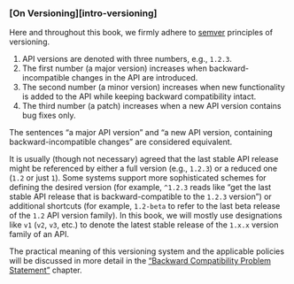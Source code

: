 ### [On Versioning][intro-versioning]

Here and throughout this book, we firmly adhere to [semver](https://semver.org/) principles of versioning.

  1. API versions are denoted with three numbers, e.g., `1.2.3`.
  2. The first number (a major version) increases when backward-incompatible changes in the API are introduced.
  3. The second number (a minor version) increases when new functionality is added to the API while keeping backward compatibility intact.
  4. The third number (a patch) increases when a new API version contains bug fixes only.

The sentences “a major API version” and “a new API version, containing backward-incompatible changes” are considered equivalent.

It is usually (though not necessary) agreed that the last stable API release might be referenced by either a full version (e.g., `1.2.3`) or a reduced one (`1.2` or just `1`). Some systems support more sophisticated schemes for defining the desired version (for example, `^1.2.3` reads like “get the last stable API release that is backward-compatible to the `1.2.3` version”) or additional shortcuts (for example, `1.2-beta` to refer to the last beta release of the `1.2` API version family). In this book, we will mostly use designations like `v1` (`v2`, `v3`, etc.) to denote the latest stable release of the `1.x.x` version family of an API.

The practical meaning of this versioning system and the applicable policies will be discussed in more detail in the [“Backward Compatibility Problem Statement”](#back-compat-statement) chapter.
